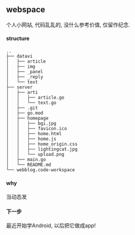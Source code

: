 ## webspace

个人小网站, 代码乱乱的, 没什么参考价值, 仅留作纪念.

#### structure

```
..
├── datavi
│   ├── article
│   ├── img
│   ├── _panel
│   ├── _reply
│   └── text
├── server
│   ├── arti
│   │   ├── article.go
│   │   └── text.go
│   ├── .git
│   ├── go.mod
│   ├── homepage
│   │   ├── bgi.jpg
│   │   ├── favicon.ico
│   │   ├── home.html
│   │   ├── home.js
│   │   ├── home_origin.css
│   │   ├── lightingcat.jpg
│   │   └── upload.png
│   ├── main.go
│   └── README.md
└── webblog.code-workspace
```

#### why

当动态发

#### 下一步

最近开始学Android, 以后把它做成app!

